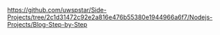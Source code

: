 <!--
 * @Author: ADI
 * @Date: 2021-03-07 12:46:26
 * @LastEditors: ADI
 * @LastEditTime: 2021-03-07 12:46:26
-->

https://github.com/uwspstar/Side-Projects/tree/2c1d31472c92e2a816e476b55380e1944966a6f7/Nodejs-Projects/Blog-Step-by-Step
